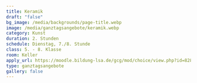 ```yaml
---
title: Keramik
draft: "false"
bg_image: /media/backgrounds/page-title.webp
image: /media/ganztagsangebote/keramik.webp
category: Kunst
duration: 2. Stunden
schedule: Dienstag, 7./8. Stunde
class: 5. - 8. Klasse
room: Keller
apply_url: https://moodle.bildung-lsa.de/gcg/mod/choice/view.php?id=828
type: ganztagsangebote
gallery: false
---
```




